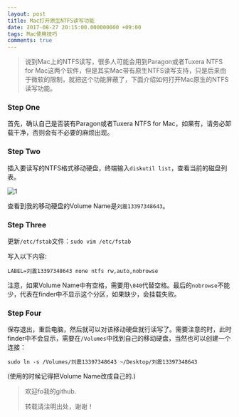 ```yaml
---
layout: post
title: Mac打开原生NTFS读写功能
date: 2017-08-27 20:15:00.000000000 +09:00
tags: Mac使用技巧
comments: true
---
```




> 说到Mac上的NTFS读写，很多人可能会用到Paragon或者Tuxera NTFS for Mac这两个软件，但是其实Mac带有原生NTFS读写支持，只是后来由于微软的限制，就把这个功能屏蔽了，下面介绍如何打开Mac原生的NTFS读写功能。

### Step One

首先，确认自己是否装有Paragon或者Tuxera NTFS for Mac，如果有，请务必卸载干净，否则会有不必要的麻烦出现。

### Step Two

插入要读写的NTFS格式移动硬盘，终端输入`diskutil list`，查看当前的磁盘列表。

![1](https://github.com/Pea-Shooter/Pea-Shooter.github.io/raw/master/images/blog/2017-08-27/1.png)

查看到我的移动硬盘的Volume Name是`刘震13397348643`。

### Step Three

更新`/etc/fstab`文件：`sudo vim /etc/fstab`

写入以下内容:

```shell
LABEL=刘震13397348643 none ntfs rw,auto,nobrowse
```

注意，如果Volume Name中有空格，需要用`\040`代替空格。最后的`nobrowse`不能少，代表在finder中不显示这个分区，如果缺少，会挂载失败。

### Step Four

保存退出，重启电脑，然后就可以对该移动硬盘就行读写了。需要注意的时，此时finder中不会显示，需要在`/Volumes`中找到自己的移动硬盘，当然也可以创建一个连接：

```shell
sudo ln -s /Volumes/刘震13397348643 ~/Desktop/刘震13397348643
```

(使用的时候记得把Volume Name改成自己的.)



> 欢迎fo我的github.
>
> 转载请注明出处，谢谢！